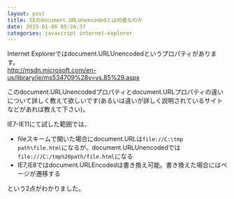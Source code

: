 ```yaml
---
layout: post
title: IEのdocument.URLUnencodedとは何者なのか
date: 2015-01-06 05:24:37
categories: javascript internet-explorer
---
```

<!-- {% raw %} -->
<p>Internet Explorerではdocument.URLUnencodedというプロパティがあります。<br>
<a href="http://msdn.microsoft.com/en-us/library/ie/ms534709%28v=vs.85%29.aspx">http://msdn.microsoft.com/en-us/library/ie/ms534709%28v=vs.85%29.aspx</a></p>

<p>このdocument.URLUnencodedプロパティとdocument.URLプロパティの違いについて詳しく教えて欲しいです(あるいは違いが詳しく説明されているサイトなどがあれば教えて下さい)。</p>

<p>IE7-IE11にて試した範囲では、</p>

<ul>
<li>fileスキームで開いた場合にdocument.URLは<code>file://C:\tmp path\file.html</code>になるが、document.URLUnencodedでは<code>file:///C:/tmp%20path/file.html</code>になる</li>
<li>IE7,IE8ではdocument.URLEncodedは書き換え可能。書き換えた場合にはページが遷移する</li>
</ul>

<p>という2点がわかりました。</p>
<!-- {% endraw %} -->
